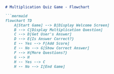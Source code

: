 ```markdown
# Multiplication Quiz Game - Flowchart

```mermaid
flowchart TD
    A[Start Game] --> B[Display Welcome Screen]
    B --> C[Display Multiplication Question]
    C --> D[Get User's Answer]
    D --> E{Is Answer Correct?}
    E -- Yes --> F[Add Score]
    E -- No --> G[Show Correct Answer]
    F --> H{More Questions?}
    G --> H
    H -- Yes --> C
    H -- No --> I[End Game]
```
```
